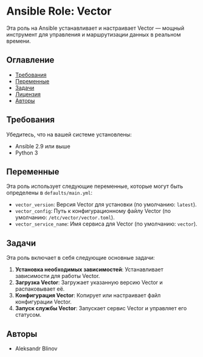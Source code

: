 # Ansible Role: Vector

Эта роль на Ansible устанавливает и настраивает Vector — мощный инструмент для управления и маршрутизации данных в реальном времени.

## Оглавление

- [Требования](#требования)
- [Переменные](#переменные)
- [Задачи](#задачи)
- [Лицензия](#лицензия)
- [Авторы](#авторы)

## Требования

Убедитесь, что на вашей системе установлены:

- Ansible 2.9 или выше
- Python 3

## Переменные

Эта роль использует следующие переменные, которые могут быть определены в `defaults/main.yml`:

- `vector_version`: Версия Vector для установки (по умолчанию: `latest`).
- `vector_config`: Путь к конфигурационному файлу Vector (по умолчанию: `/etc/vector/vector.toml`).
- `vector_service_name`: Имя сервиса для Vector (по умолчанию: `vector`).

## Задачи

Эта роль включает в себя следующие основные задачи:

1. **Установка необходимых зависимостей**: Устанавливает зависимости для работы Vector.
2. **Загрузка Vector**: Загружает указанную версию Vector и распаковывает её.
3. **Конфигурация Vector**: Копирует или настраивает файл конфигурации Vector.
4. **Запуск службы Vector**: Запускает сервис Vector и управляет его статусом.

## Авторы

- Aleksandr Blinov


